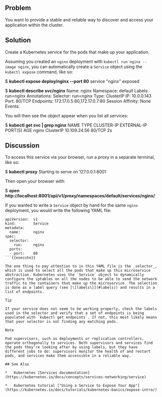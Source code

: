 ## Problem

You want to provide a stable and reliable way to discover and access your application within the cluster.

## Solution

Create a Kubernetes service for the pods that make up your application.

Assuming you created an `nginx` deployment with `kubectl run nginx --image nginx`, you can automatically create a `Service` object using the `kubectl expose` command, like so:

$ **kubectl expose deploy/nginx --port 80**
service "nginx" exposed

$ **kubectl describe svc/nginx**
Name:                   nginx
Namespace:              default
Labels:                 run=nginx
Annotations:            <none>
Selector:               run=nginx
Type:                   ClusterIP
IP:                     10.0.0.143
Port:                   <unset> 80/TCP
Endpoints:              172.17.0.5:80,172.17.0.7:80
Session Affinity:       None
Events:                 <none>

You will then see the object appear when you list all services:

$ **kubectl get svc | grep nginx**
NAME         TYPE        CLUSTER-IP     EXTERNAL-IP   PORT(S)   AGE
nginx        ClusterIP   10.109.24.56   <none>        80/TCP    2s

## Discussion

To access this service via your browser, run a proxy in a separate terminal, like so:

$ **kubectl proxy**
Starting to serve on 127.0.0.1:8001

Then open your browser with:

$ **open http://localhost:8001/api/v1/proxy/namespaces/default/services/nginx/**

If you wanted to write a `Service` object by hand for the same `nginx` deployment, you would write the following YAML file:

```
apiVersion:  v1
kind:        Service
metadata:
  name:      nginx
spec:
  selector:
    run:     nginx
  ports:
  - port:    80
```{{execute}}

The one thing to pay attention to in this YAML file is the _selector_, which is used to select all the pods that make up this microservice abstraction. Kubernetes uses the `Service` object to dynamically configure the iptables on all the nodes to be able to send the network traffic to the containers that make up the microservice. The selection is done as a label query (see [\[labels\]](#labels)) and results in a list of endpoints.

Tip

If your service does not seem to be working properly, check the labels used in the selector and verify that a set of endpoints is being populated with `kubectl get endpoints`. If not, this most likely means that your selector is not finding any matching pods.

Note

Pod supervisors, such as deployments or replication controllers, operate orthogonally to services. Both supervisors and services find the pods they’re looking after by using labels, but they have different jobs to do: supervisors monitor the health of and restart pods, and services make them accessible in a reliable way.

## See Also

*   Kubernetes [Services documentation](https://kubernetes.io/docs/concepts/services-networking/service)
    
*   Kubernetes tutorial ["Using a Service to Expose Your App"](https://kubernetes.io/docs/tutorials/kubernetes-basics/expose-intro/)